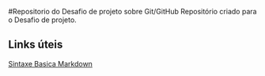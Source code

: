 #Repositorio do Desafio de projeto sobre Git/GitHub
Repositório criado para o Desafio de projeto.

## Links úteis
[Sintaxe Basica Markdown](https://www.markdownguide.org/basic-syntax/)
